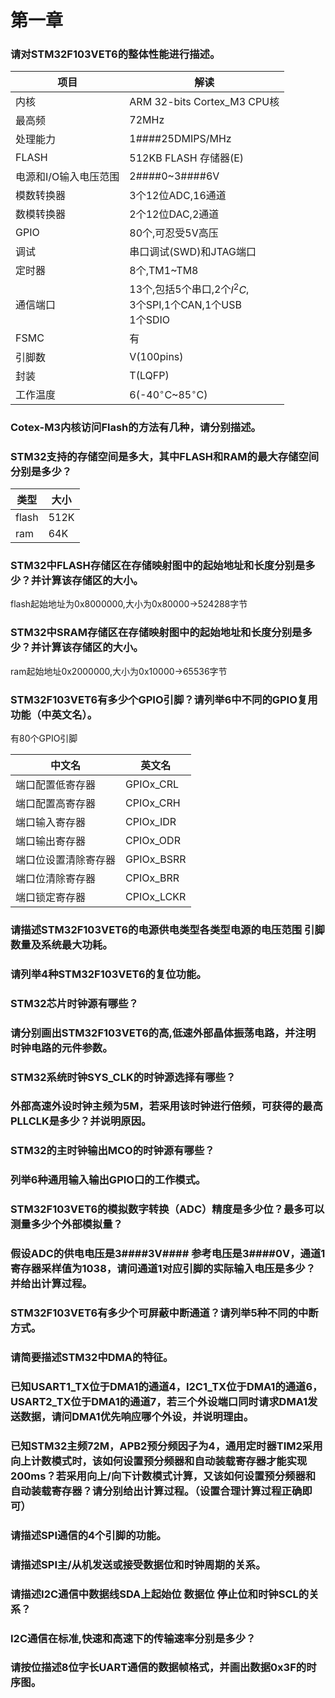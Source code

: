 # 第一章

### **请对STM32F103VET6的整体性能进行描述。**

| 项目                  | 解读                                                         |
| --------------------- | ------------------------------------------------------------ |
| 内核                  | ARM 32-bits Cortex_M3 CPU核                                  |
| 最高频                | 72MHz                                                        |
| 处理能力              | 1####25DMIPS/MHz                                              |
| FLASH                 | 512KB FLASH 存储器(E)                                        |
| 电源和I/O输入电压范围 | 2####0~3####6V                                                 |
| 模数转换器            | 3个12位ADC,16通道                                            |
| 数模转换器            | 2个12位DAC,2通道                                             |
| GPIO                  | 80个,可忍受5V高压                                            |
| 调试                  | 串口调试(SWD)和JTAG端口                                      |
| 定时器                | 8个,TM1~TM8                                                  |
| 通信端口              | 13个,包括5个串口,2个$I^2C$,<br>3个SPI,1个CAN,1个USB<br>1个SDIO |
| FSMC                  | 有                                                           |
| 引脚数                | V(100pins)                                                   |
| 封装                  | T(LQFP)                                                      |
| 工作温度              | 6(-40$^{\circ}$C~85$^{\circ}$C)                              |

### Cotex-M3内核访问Flash的方法有几种，请分别描述。



### STM32支持的存储空间是多大，其中FLASH和RAM的最大存储空间分别是多少？

| 类型  | 大小 |
| ----- | ---- |
| flash | 512K |
| ram   | 64K  |

### STM32中FLASH存储区在存储映射图中的起始地址和长度分别是多少？并计算该存储区的大小。

flash起始地址为0x8000000,大小为0x80000$\rightarrow$524288字节

### STM32中SRAM存储区在存储映射图中的起始地址和长度分别是多少？并计算该存储区的大小。

ram起始地址0x2000000,大小为0x10000$\rightarrow$65536字节

### STM32F103VET6有多少个GPIO引脚？请列举6中不同的GPIO复用功能（中英文名）。

有80个GPIO引脚

| 中文名               | 英文名     |
| -------------------- | ---------- |
| 端口配置低寄存器     | GPIOx_CRL  |
| 端口配置高寄存器     | CPIOx_CRH  |
| 端口输入寄存器       | CPIOx_IDR  |
| 端口输出寄存器       | CPIOx_ODR  |
| 端口位设置清除寄存器 | GPIOx_BSRR |
| 端口位清除寄存器     | CPIOx_BRR  |
| 端口锁定寄存器       | CPIOx_LCKR |




### 请描述STM32F103VET6的电源供电类型各类型电源的电压范围 引脚数量及系统最大功耗。

### 请列举4种STM32F103VET6的复位功能。

### STM32芯片时钟源有哪些？

### 请分别画出STM32F103VET6的高,低速外部晶体振荡电路，并注明时钟电路的元件参数。

### STM32系统时钟SYS_CLK的时钟源选择有哪些？

### 外部高速外设时钟主频为5M，若采用该时钟进行倍频，可获得的最高PLLCLK是多少？并说明原因。

### STM32的主时钟输出MCO的时钟源有哪些？

### 列举6种通用输入输出GPIO口的工作模式。

### STM32F103VET6的模拟数字转换（ADC）精度是多少位？最多可以测量多少个外部模拟量？

### 假设ADC的供电电压是3####3V#### 参考电压是3####0V，通道1寄存器采样值为1038，请问通道1对应引脚的实际输入电压是多少？并给出计算过程。

### STM32F103VET6有多少个可屏蔽中断通道？请列举5种不同的中断方式。

### 请简要描述STM32中DMA的特征。

### 已知USART1_TX位于DMA1的通道4，I2C1_TX位于DMA1的通道6，USART2_TX位于DMA1的通道7，若三个外设端口同时请求DMA1发送数据，请问DMA1优先响应哪个外设，并说明理由。

### 已知STM32主频72M，APB2预分频因子为4，通用定时器TIM2采用向上计数模式时，该如何设置预分频器和自动装载寄存器才能实现200ms？若采用向上/向下计数模式计算，又该如何设置预分频器和自动装载寄存器？请分别给出计算过程。（设置合理计算过程正确即可）

### 请描述SPI通信的4个引脚的功能。

### 请描述SPI主/从机发送或接受数据位和时钟周期的关系。

### 请描述I2C通信中数据线SDA上起始位 数据位 停止位和时钟SCL的关系？

### I2C通信在标准,快速和高速下的传输速率分别是多少？

### 请按位描述8位字长UART通信的数据帧格式，并画出数据0x3F的时序图。